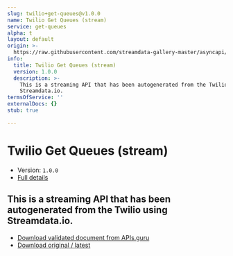 ```yaml
---
slug: twilio+get-queues@v1.0.0
name: Twilio Get Queues (stream)
service: get-queues
alpha: t
layout: default
origin: >-
  https://raw.githubusercontent.com/streamdata-gallery-master/asyncapi/master/_listings/twilio/twilio-get-queues-stream-async.md
info:
  title: Twilio Get Queues (stream)
  version: 1.0.0
  description: >-
    This is a streaming API that has been autogenerated from the Twilio using
    Streamdata.io.
termsOfService: ''
externalDocs: {}
stub: true

---
```

# Twilio Get Queues (stream)

* Version: `1.0.0`
* [Full details](../html/twilio+get-queues@v1.0.0.html)



## This is a streaming API that has been autogenerated from the Twilio using Streamdata.io.



* [Download validated document from APIs.guru](https://raw.githubusercontent.com/APIs-guru/asyncapi-directory/master/docs/APIs/twilio%2Bget-queues%40v1.0.0.yaml)
* [Download original / latest](https://raw.githubusercontent.com/streamdata-gallery-master/asyncapi/master/_listings/twilio/twilio-get-queues-stream-async.md)

<script type="application/ld+json">
{
  "@context": "http://schema.org/",
  "@type": "WebAPI",
  "description": "This is a streaming API that has been autogenerated from the Twilio using Streamdata.io.",
  "documentation": "",

  "name": "Twilio Get Queues (stream)"
}
</script>
